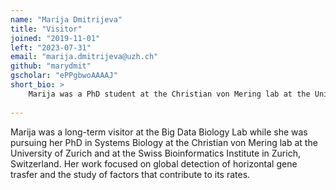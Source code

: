 ```yaml
---
name: "Marija Dmitrijeva"
title: "Visitor"
joined: "2019-11-01"
left: "2023-07-31"
email: "marija.dmitrijeva@uzh.ch"
github: "marydmit"
gscholar: "ePPgbwoAAAAJ"
short_bio: >
    Marija was a PhD student at the Christian von Mering lab at the University of Zurich. She was a long-term visitor at the Big Data Biology Lab.
    
---
```

Marija was a long-term visitor at the Big Data Biology Lab while she was pursuing her PhD in Systems Biology at the Christian von Mering lab at the University of Zurich and at the Swiss Bioinformatics Institute in Zurich, Switzerland. Her work focused on global detection of horizontal gene trasfer and the study of factors that contribute to its rates.
